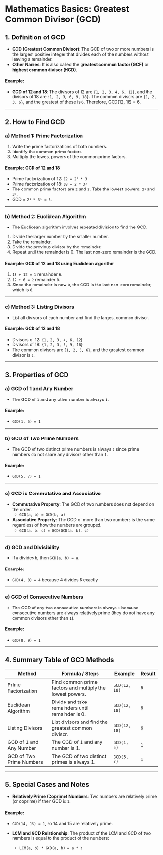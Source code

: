# Mathematics Basics: Greatest Common Divisor (GCD)

## 1. Definition of GCD
- **GCD (Greatest Common Divisor)**: The GCD of two or more numbers is the largest positive integer that divides each of the numbers without leaving a remainder.
- **Other Names**: It is also called the **greatest common factor (GCF)** or **highest common divisor (HCD)**.
  
#### Example:
- **GCD of 12 and 18**: The divisors of 12 are `{1, 2, 3, 4, 6, 12}`, and the divisors of 18 are `{1, 2, 3, 6, 9, 18}`. The common divisors are `{1, 2, 3, 6}`, and the greatest of these is `6`. Therefore, GCD(12, 18) = 6.

---

## 2. How to Find GCD

### a) **Method 1: Prime Factorization**
1. Write the prime factorizations of both numbers.
2. Identify the common prime factors.
3. Multiply the lowest powers of the common prime factors.

#### Example: GCD of 12 and 18
- Prime factorization of 12: `12 = 2² * 3`
- Prime factorization of 18: `18 = 2 * 3²`
- The common prime factors are `2` and `3`. Take the lowest powers: `2¹` and `3¹`.
- GCD = `2¹ * 3¹ = 6`.

---

### b) **Method 2: Euclidean Algorithm**
- The Euclidean algorithm involves repeated division to find the GCD.
1. Divide the larger number by the smaller number.
2. Take the remainder.
3. Divide the previous divisor by the remainder.
4. Repeat until the remainder is 0. The last non-zero remainder is the GCD.

#### Example: GCD of 12 and 18 using Euclidean algorithm
1. `18 ÷ 12 = 1` remainder `6`.
2. `12 ÷ 6 = 2` remainder `0`.
3. Since the remainder is now `0`, the GCD is the last non-zero remainder, which is `6`.

---

### c) **Method 3: Listing Divisors**
- List all divisors of each number and find the largest common divisor.

#### Example: GCD of 12 and 18
- Divisors of 12: `{1, 2, 3, 4, 6, 12}`
- Divisors of 18: `{1, 2, 3, 6, 9, 18}`
- The common divisors are `{1, 2, 3, 6}`, and the greatest common divisor is `6`.

---

## 3. Properties of GCD

### a) **GCD of 1 and Any Number**
- The GCD of `1` and any other number is always `1`.
  
#### Example:  
- `GCD(1, 5) = 1`

---

### b) **GCD of Two Prime Numbers**
- The GCD of two distinct prime numbers is always `1` since prime numbers do not share any divisors other than `1`.

#### Example:  
- `GCD(5, 7) = 1`

---

### c) **GCD is Commutative and Associative**
- **Commutative Property**: The GCD of two numbers does not depend on the order.
  - `GCD(a, b) = GCD(b, a)`
- **Associative Property**: The GCD of more than two numbers is the same regardless of how the numbers are grouped.
  - `GCD(a, b, c) = GCD(GCD(a, b), c)`

---

### d) **GCD and Divisibility**
- If `a` divides `b`, then `GCD(a, b) = a`.
  
#### Example:  
- `GCD(4, 8) = 4` because 4 divides 8 exactly.

---

### e) **GCD of Consecutive Numbers**
- The GCD of any two consecutive numbers is always `1` because consecutive numbers are always relatively prime (they do not have any common divisors other than `1`).
  
#### Example:  
- `GCD(8, 9) = 1`

---

## 4. Summary Table of GCD Methods

| Method                   | Formula / Steps                                     | Example                    | Result |
|--------------------------|-----------------------------------------------------|----------------------------|--------|
| Prime Factorization       | Find common prime factors and multiply the lowest powers. | `GCD(12, 18)`              | `6`    |
| Euclidean Algorithm       | Divide and take remainders until remainder is 0.    | `GCD(12, 18)`              | `6`    |
| Listing Divisors          | List divisors and find the greatest common divisor. | `GCD(12, 18)`              | `6`    |
| GCD of 1 and Any Number   | The GCD of 1 and any number is 1.                  | `GCD(1, 5)`                | `1`    |
| GCD of Two Prime Numbers | The GCD of two distinct primes is always 1.        | `GCD(5, 7)`                | `1`    |

---

## 5. Special Cases and Notes

- **Relatively Prime (Coprime) Numbers**: Two numbers are relatively prime (or coprime) if their GCD is `1`.
  
#### Example:
- `GCD(14, 15) = 1`, so 14 and 15 are relatively prime.

- **LCM and GCD Relationship**: The product of the LCM and GCD of two numbers is equal to the product of the numbers:
  - `LCM(a, b) * GCD(a, b) = a * b`
